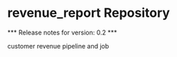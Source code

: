 # revenue_report Repository

*** Release notes for version: 0.2 ***

customer revenue pipeline and job